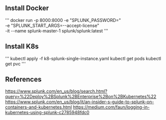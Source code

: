 
## Install Docker
'''
docker run -p 8000:8000 -e "SPLUNK_PASSWORD=<password>" \
             -e "SPLUNK_START_ARGS=--accept-license" \
             -it --name splunk-master-1 splunk/splunk:latest
'''

## Install K8s
'''
kubectl apply -f k8-splunk-single-instance.yaml
kubectl get pods
kubectl get pvc
'''

## References
https://www.splunk.com/en_us/blog/search.html?query=%22Deploy%2BSplunk%2BEnterprise%2Bon%2BKubernetes%22
https://www.splunk.com/en_us/blog/it/an-insider-s-guide-to-splunk-on-containers-and-kubernetes.html
https://medium.com/faun/logging-in-kubernetes-using-splunk-c2785948fdc0
